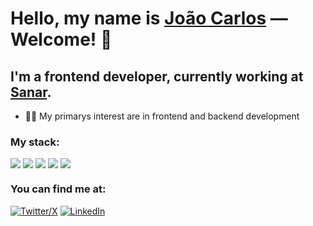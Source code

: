  <h1>Hello, my name is <a href="https://joaocdfarias.github.io/">João Carlos</a> — Welcome! 👋</h1>

 <h2>I'm a frontend developer, currently working at <a href="https://www.sanar.com/">Sanar</a>.</h2>

<ul>
    <li>👨‍🎓 My primarys interest are in frontend and backend development </li>
</ul>

<h3>My stack:</h3>

<div style="display: flex; gap: 4px;">
    <img src="https://img.shields.io/badge/React-61DAFB.svg?style=for-the-badge&logo=React&logoColor=black">
    <img src="https://img.shields.io/badge/TypeScript-3178C6.svg?style=for-the-badge&logo=TypeScript&logoColor=white">
    <img src="https://img.shields.io/badge/Next.js-000000.svg?style=for-the-badge&logo=nextdotjs&logoColor=white">
    <img src="https://img.shields.io/badge/NestJS-E0234E.svg?style=for-the-badge&logo=NestJS&logoColor=white">
    <img src="https://img.shields.io/badge/Node.js-339933.svg?style=for-the-badge&logo=nodedotjs&logoColor=white">
</div>

<h3>You can find me at:</h3>

<div style="display: flex; gap: 4px;">
    <a href="https://www.twitter.com/joaocdfarias"><img alt="Twitter/X" src="https://img.shields.io/badge/Twitter-1D9BF0.svg?style=for-the-badge&logo=Twitter&logoColor=white" /></a>
    <a href="https://www.linkedin.com/in/joaocdfarias"><img alt="LinkedIn" src="https://img.shields.io/badge/LinkedIn-0A66C2.svg?style=for-the-badge&logo=LinkedIn&logoColor=white" /></a>
</div>
